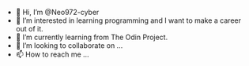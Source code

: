 - 👋 Hi, I’m @Neo972-cyber
- 👀 I’m interested in learning programming and I want to make a career out of it.
- 🌱 I’m currently learning from The Odin Project.
- 💞️ I’m looking to collaborate on ...
- 📫 How to reach me ...

<!---
Neo972-cyber/Neo972-cyber is a ✨ special ✨ repository because its `README.md` (this file) appears on your GitHub profile.
You can click the Preview link to take a look at your changes.
--->
